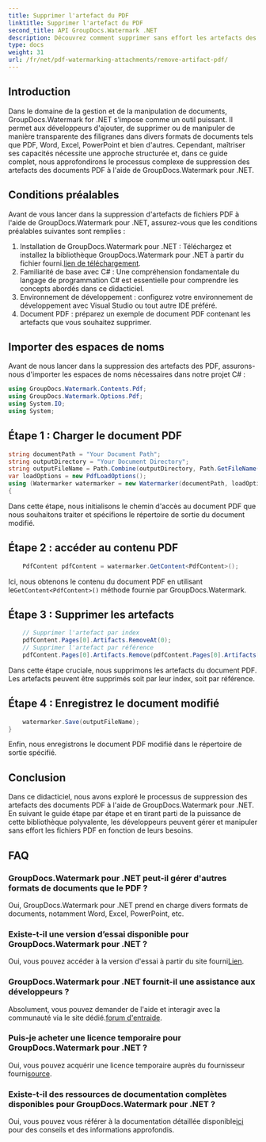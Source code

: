 ```yaml
---
title: Supprimer l'artefact du PDF
linktitle: Supprimer l'artefact du PDF
second_title: API GroupDocs.Watermark .NET
description: Découvrez comment supprimer sans effort les artefacts des documents PDF à l'aide de GroupDocs.Watermark pour .NET. Maîtrisez le processus étape par étape grâce à notre tutoriel complet.
type: docs
weight: 31
url: /fr/net/pdf-watermarking-attachments/remove-artifact-pdf/
---
```

## Introduction
Dans le domaine de la gestion et de la manipulation de documents, GroupDocs.Watermark for .NET s'impose comme un outil puissant. Il permet aux développeurs d'ajouter, de supprimer ou de manipuler de manière transparente des filigranes dans divers formats de documents tels que PDF, Word, Excel, PowerPoint et bien d'autres. Cependant, maîtriser ses capacités nécessite une approche structurée et, dans ce guide complet, nous approfondirons le processus complexe de suppression des artefacts des documents PDF à l'aide de GroupDocs.Watermark pour .NET.
## Conditions préalables
Avant de vous lancer dans la suppression d'artefacts de fichiers PDF à l'aide de GroupDocs.Watermark pour .NET, assurez-vous que les conditions préalables suivantes sont remplies :
1. Installation de GroupDocs.Watermark pour .NET : Téléchargez et installez la bibliothèque GroupDocs.Watermark pour .NET à partir du fichier fourni.[lien de téléchargement](https://releases.groupdocs.com/Watermark/net/).
2. Familiarité de base avec C# : Une compréhension fondamentale du langage de programmation C# est essentielle pour comprendre les concepts abordés dans ce didacticiel.
3. Environnement de développement : configurez votre environnement de développement avec Visual Studio ou tout autre IDE préféré.
4. Document PDF : préparez un exemple de document PDF contenant les artefacts que vous souhaitez supprimer.

## Importer des espaces de noms
Avant de nous lancer dans la suppression des artefacts des PDF, assurons-nous d'importer les espaces de noms nécessaires dans notre projet C# :
```csharp
using GroupDocs.Watermark.Contents.Pdf;
using GroupDocs.Watermark.Options.Pdf;
using System.IO;
using System;
```
## Étape 1 : Charger le document PDF
```csharp
string documentPath = "Your Document Path";
string outputDirectory = "Your Document Directory";
string outputFileName = Path.Combine(outputDirectory, Path.GetFileName(documentPath));
var loadOptions = new PdfLoadOptions();
using (Watermarker watermarker = new Watermarker(documentPath, loadOptions))
{
```
Dans cette étape, nous initialisons le chemin d'accès au document PDF que nous souhaitons traiter et spécifions le répertoire de sortie du document modifié.
## Étape 2 : accéder au contenu PDF
```csharp
    PdfContent pdfContent = watermarker.GetContent<PdfContent>();
```
 Ici, nous obtenons le contenu du document PDF en utilisant le`GetContent<PdfContent>()` méthode fournie par GroupDocs.Watermark.
## Étape 3 : Supprimer les artefacts
```csharp
    // Supprimer l'artefact par index
    pdfContent.Pages[0].Artifacts.RemoveAt(0);
    // Supprimer l'artefact par référence
    pdfContent.Pages[0].Artifacts.Remove(pdfContent.Pages[0].Artifacts[0]);
```
Dans cette étape cruciale, nous supprimons les artefacts du document PDF. Les artefacts peuvent être supprimés soit par leur index, soit par référence.
## Étape 4 : Enregistrez le document modifié
```csharp
    watermarker.Save(outputFileName);
}
```
Enfin, nous enregistrons le document PDF modifié dans le répertoire de sortie spécifié.

## Conclusion
Dans ce didacticiel, nous avons exploré le processus de suppression des artefacts des documents PDF à l'aide de GroupDocs.Watermark pour .NET. En suivant le guide étape par étape et en tirant parti de la puissance de cette bibliothèque polyvalente, les développeurs peuvent gérer et manipuler sans effort les fichiers PDF en fonction de leurs besoins.
## FAQ
### GroupDocs.Watermark pour .NET peut-il gérer d'autres formats de documents que le PDF ?
Oui, GroupDocs.Watermark pour .NET prend en charge divers formats de documents, notamment Word, Excel, PowerPoint, etc.
### Existe-t-il une version d’essai disponible pour GroupDocs.Watermark pour .NET ?
 Oui, vous pouvez accéder à la version d'essai à partir du site fourni[Lien](https://releases.groupdocs.com/).
### GroupDocs.Watermark pour .NET fournit-il une assistance aux développeurs ?
 Absolument, vous pouvez demander de l'aide et interagir avec la communauté via le site dédié.[forum d'entraide](https://forum.groupdocs.com/c/watermark/19).
### Puis-je acheter une licence temporaire pour GroupDocs.Watermark pour .NET ?
 Oui, vous pouvez acquérir une licence temporaire auprès du fournisseur fourni[source](https://purchase.groupdocs.com/temporary-license/).
### Existe-t-il des ressources de documentation complètes disponibles pour GroupDocs.Watermark pour .NET ?
 Oui, vous pouvez vous référer à la documentation détaillée disponible[ici](https://reference.groupdocs.com/Watermark/net/) pour des conseils et des informations approfondis.